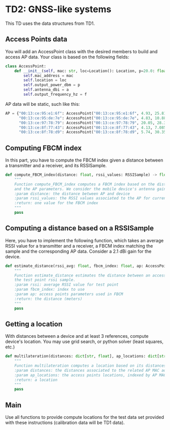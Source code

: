 # TD2: GNSS-like systems

This TD uses the data structures from TD1.

## Access Points data

You will add an AccessPoint class with the desired members to build and access AP data. Your class is based on the following fields:

```python
class AccessPoint:
	def __init__(self, mac: str, loc=Location(): Location, p=20.0: float, a=5.0: float, f=2417000000: float):
		self.mac_address = mac
		self.location = loc
		self.output_power_dbm = p
		self.antenna_dbi = a
		self.output_frequency_hz = f
```

AP data will be static, such like this:

```python
AP = {"00:13:ce:95:e1:6f": AccessPoint("00:13:ce:95:e1:6f", 4.93, 25.81, 3.55, 2417000000, 5.0, 20.0), \
      "00:13:ce:95:de:7e": AccessPoint("00:13:ce:95:de:7e", 4.83, 10.88, 3.78, 2417000000, 5.0, 20.0), \
      "00:13:ce:97:78:79": AccessPoint("00:13:ce:97:78:79", 20.05, 28.31, 3.74, 2417000000, 5.0, 20.0), \
      "00:13:ce:8f:77:43": AccessPoint("00:13:ce:8f:77:43", 4.13, 7.085, 0.80, 2417000000, 5.0, 20.0), \
      "00:13:ce:8f:78:d9": AccessPoint("00:13:ce:8f:78:d9", 5.74, 30.35, 2.04, 2417000000, 5.0, 20.0)}
```

## Computing FBCM index

In this part, you have to compute the FBCM index given a distance between a transmitter and a receiver, and its RSSISample.

```python
def compute_FBCM_index(distance: float, rssi_values: RSSISample) -> float:
	"""
    Function compute_FBCM_index computes a FBCM index based on the distance (between transmitter and receiver)
    and the AP parameters. We consider the mobile device's antenna gain is 2.1 dBi.
    :param distance: the distance between AP and device
    :param rssi_values: the RSSI values associated to the AP for current calibration point. Use their average value.
    :return: one value for the FBCM index
    """
	pass
```

## Computing a distance based on a RSSISample

Here, you have to implement the following function, which takes an average RSSI value for a transmitter and a receiver, a FBCM index matching the sample and the corresponding AP data. Consider a 2.1 dBi gain for the device.
```python
def estimate_distance(rssi_avg: float, fbcm_index: float, ap: AccessPoint) -> float:
    """
    Function estimate_distance estimates the distance between an access point and a test point based on
    the test point rssi sample.
    :param rssi: average RSSI value for test point
    :param fbcm_index: index to use
    :param ap: access points parameters used in FBCM
    :return: the distance (meters)
    """
	pass
```

## Getting a location

With distances between a device and at least 3 references, compute device's location. You may use grid search, or python solver (least squares, etc.)

```python
def multilateration(distances: dict[str, float], ap_locations: dict[str, Location]) -> Location:
    """
    Function multilateration computes a location based on its distances towards at least 3 access points
    :param distances: the distances associated to the related AP MAC addresses as a string
    :param ap_locations: the access points locations, indexed by AP MAC address as strings
    :return: a location
    """
	pass
```

## Main

Use all functions to provide compute locations for the test data set provided with these instructions (calibration data will be TD1 data).
